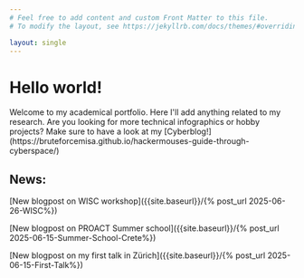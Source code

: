 ```yaml
---
# Feel free to add content and custom Front Matter to this file.
# To modify the layout, see https://jekyllrb.com/docs/themes/#overriding-theme-defaults

layout: single
---
```

 
<h1>Hello world!</h1> 
Welcome to my academical portfolio. Here I'll add anything related to my research. Are you looking for more technical infographics or hobby projects? Make sure to have a look at my [Cyberblog!](https://bruteforcemisa.github.io/hackermouses-guide-through-cyberspace/)



<h2> News: </h2>

[New blogpost on WISC workshop]({{site.baseurl}}/{% post_url 2025-06-26-WISC%})

[New blogpost on PROACT Summer school]({{site.baseurl}}/{% post_url 2025-06-15-Summer-School-Crete%})

[New blogpost on my first talk in Zürich]({{site.baseurl}}/{% post_url 2025-06-15-First-Talk%})